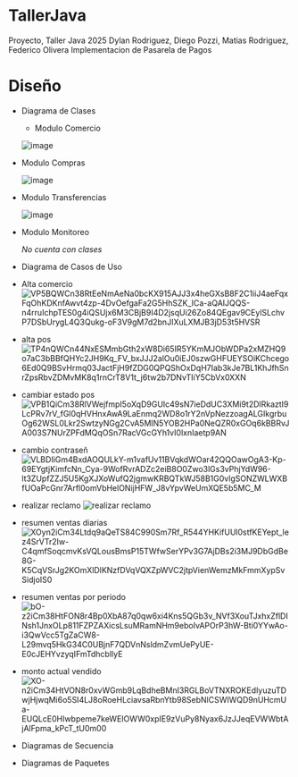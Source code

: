 # TallerJava
Proyecto, Taller Java 2025
Dylan Rodriguez, Diego Pozzi, Matias Rodriguez, Federico Olivera
Implementacion de Pasarela de Pagos
# Diseño
- Diagrama de Clases
  
   - Modulo Comercio
     
    ![image](https://github.com/user-attachments/assets/062bc6ad-67a5-4d1f-b5d2-0ced2f061e58)

 - Modulo Compras
   
   ![image](https://github.com/user-attachments/assets/f8094008-c47d-4a0e-b267-3e1f640b4df0)

 - Modulo Transferencias
   
   ![image](https://github.com/user-attachments/assets/a5509e7c-731a-4fd9-bdb7-f2a821f4aa21)

 - Modulo Monitoreo
   
   *No cuenta con clases*


  
- Diagrama de Casos de Uso
- Alta comercio ![VP5BQWCn38RtEeNmAeNa0bcKX915AJJ3x4heGXsB8F2C1iiJ4aeFqxFqOhKDKnfAwvt4zp-4DvOefgaFa2G5HhSZK_ICa-aQAIJQQS-n4rruIchpTES0g4iQSUjx6M3CBjB9I4D2jsqUi26Zo84QEgav9CEylSLchvP7DSbUrygL4Q3Qukg-oF3V9gM7d2bnJIXuLXMJB3jD53t5HVSR](https://github.com/user-attachments/assets/0c396dd2-4d85-4524-8cb8-4824ab5a5455)


- alta pos ![TP4nQWCn44NxESMmbGth2xW8Di65IR5YKmMJObWDPa2xMZHQ9o7aC3bBBfQHYc2JH9Kq_FV_bxJJJ2alOu0iEJ0szwGHFUEYSOiKChcego6Ed0Q9BSvHrmq03JactFjH9fZDG0QPQShOxDqH7Iab3kJe7BL1KhJfhSnrZpsRbvZDMvMK8q1rnCrT8V1t_j6tw2b7DNvTIiY5CbVx0XXN](https://github.com/user-attachments/assets/4e3af4ab-c5b7-4144-bac3-6dece8592bbb)



- cambiar estado pos ![VPB1QiCm38RlVWejfmpI5oXqD9GUIc49sN7ieDdUC3XMi9t2DlRkaztI9LcPRv7rV_fGl0qHVHnxAwA9LaEnmq2WD8o1rY2nVpNezzoagALGIkgrbuOg62WSL0Lkr2SwtzyNGg2CvA5MlN5YOB2HPa0NeQZR0xGOq6kBBRvJA003S7NUrZPFdMQqOSn7RacVGcGYh1vI0lxnIaetp9AN](https://github.com/user-attachments/assets/fe49c917-204c-4d75-8d6c-4bd4a0bd86be)


- cambio contraseñ ![VLBDIiGm4BxdAOQULkY-m1vafUv11BVqkdWOar42QQOawOgA3-Kp-69EYgtjKimfcNn_Cya-9WofRvrADZc2eiB8O0Zwo3lGs3vPhjYdW96-lt3ZUpfZZJ5U5KgXJXoWufQ2jgmwKRBQTkWJ58B1G0vlgSONZWLWXBfUOaPcGnr7Arfl0omVbHelONijHFW_J8vYpvWeUmXQE5b5MC_M](https://github.com/user-attachments/assets/69ee1c03-8f62-4f33-a5a4-f846fbc6e979)


- realizar reclamo ![realizar reclamo](https://github.com/user-attachments/assets/89369427-d379-4f0b-bd81-ba17adfa21df)
- resumen ventas diarias ![XOyn2iCm34Ltdq9aQeTS84C990Sm7Rf_R544YHKifUUl0stfKEYept_lez4SrVTr2Iw-C4qmfSoqcmvKsVQLousBmsP15TWfwSerYPv3G7AjDBs2i3MJ9DbGdBe8G-K5CqVSrJg2KOmXlDlKNzfDVqVQXZpWVC2jtpVienWemzMkFmmXypSvSidjoIS0](https://github.com/user-attachments/assets/b33f1c1f-c65d-479e-b951-1f0f188e5e02)

- resumen ventas por periodo ![bO-z2iCm38HtFON8r4Bp0XbA87q0qw6xi4Kns5QGb3v_NVf3XouTJxhxZflDINsh1JnxOLp811FZPZAXicsLsuMRamNHm9eboIvAPOrP3hW-Bti0YYwAo-i3QwVcc5TgZaCW8-L29mvq5HkG34C0UBjnF7QDVnNsldmZvmUePyUE-E0cJEHYvzyqIFmTdhcbllyE](https://github.com/user-attachments/assets/e0d8c8bd-19be-4493-90d6-8f886ddcd993)

- monto actual vendido ![XO-n2iCm34HtVON8r0xvWGmb9LqBdheBMnI3RGLBoVTNXROKEdIyuzuTDwjHjwqMi6o5SI4LJ8oRoeHLciavsaRbnYtb98SebNlCSWIWQD9nUHcmUa-EUQLcE0HIwbpeme7keWEIOWW0xpIE9zVuPy8Nyax6JzJJeqEVWWbtAjAlFpma_kPcT_tU0m00](https://github.com/user-attachments/assets/03559a2c-cfa3-43c1-9cc4-4bbc6f9bba41)









  
- Diagramas de Secuencia
  
- Diagramas de Paquetes
  


